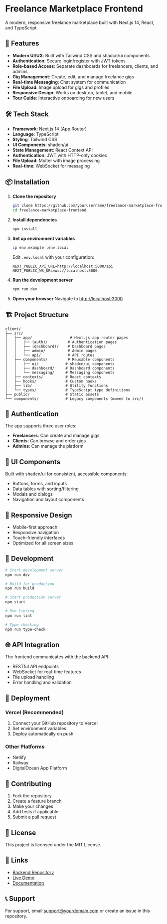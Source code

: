 # Freelance Marketplace Frontend

A modern, responsive freelance marketplace built with Next.js 14, React, and TypeScript.

## 🚀 Features

- **Modern UI/UX**: Built with Tailwind CSS and shadcn/ui components
- **Authentication**: Secure login/register with JWT tokens
- **Role-based Access**: Separate dashboards for freelancers, clients, and admins
- **Gig Management**: Create, edit, and manage freelance gigs
- **Real-time Messaging**: Chat system for communication
- **File Upload**: Image upload for gigs and profiles
- **Responsive Design**: Works on desktop, tablet, and mobile
- **Tour Guide**: Interactive onboarding for new users

## 🛠️ Tech Stack

- **Framework**: Next.js 14 (App Router)
- **Language**: TypeScript
- **Styling**: Tailwind CSS
- **UI Components**: shadcn/ui
- **State Management**: React Context API
- **Authentication**: JWT with HTTP-only cookies
- **File Upload**: Multer with image processing
- **Real-time**: WebSocket for messaging

## 📦 Installation

1. **Clone the repository**
   ```bash
   git clone https://github.com/yourusername/freelance-marketplace-frontend.git
   cd freelance-marketplace-frontend
   ```

2. **Install dependencies**
   ```bash
   npm install
   ```

3. **Set up environment variables**
   ```bash
   cp env.example .env.local
   ```
   
   Edit `.env.local` with your configuration:
   ```env
   NEXT_PUBLIC_API_URL=http://localhost:5000/api
   NEXT_PUBLIC_WS_URL=ws://localhost:5000
   ```

4. **Run the development server**
   ```bash
   npm run dev
   ```

5. **Open your browser**
   Navigate to [http://localhost:3000](http://localhost:3000)

## 🏗️ Project Structure

```
client/
├── src/
│   ├── app/                 # Next.js app router pages
│   │   ├── (auth)/         # Authentication pages
│   │   ├── (dashboard)/    # Dashboard pages
│   │   ├── admin/          # Admin pages
│   │   └── api/            # API routes
│   ├── components/         # Reusable components
│   │   ├── ui/            # shadcn/ui components
│   │   ├── dashboard/     # Dashboard components
│   │   └── messaging/     # Messaging components
│   ├── contexts/          # React contexts
│   ├── hooks/             # Custom hooks
│   ├── lib/               # Utility functions
│   └── types/             # TypeScript type definitions
├── public/                # Static assets
└── components/            # Legacy components (moved to src/)
```

## 🔐 Authentication

The app supports three user roles:
- **Freelancers**: Can create and manage gigs
- **Clients**: Can browse and order gigs
- **Admins**: Can manage the platform

## 🎨 UI Components

Built with shadcn/ui for consistent, accessible components:
- Buttons, forms, and inputs
- Data tables with sorting/filtering
- Modals and dialogs
- Navigation and layout components

## 📱 Responsive Design

- Mobile-first approach
- Responsive navigation
- Touch-friendly interfaces
- Optimized for all screen sizes

## 🔄 Development

```bash
# Start development server
npm run dev

# Build for production
npm run build

# Start production server
npm start

# Run linting
npm run lint

# Type checking
npm run type-check
```

## 🌐 API Integration

The frontend communicates with the backend API:
- RESTful API endpoints
- WebSocket for real-time features
- File upload handling
- Error handling and validation

## 🚀 Deployment

### Vercel (Recommended)
1. Connect your GitHub repository to Vercel
2. Set environment variables
3. Deploy automatically on push

### Other Platforms
- Netlify
- Railway
- DigitalOcean App Platform

## 🤝 Contributing

1. Fork the repository
2. Create a feature branch
3. Make your changes
4. Add tests if applicable
5. Submit a pull request

## 📄 License

This project is licensed under the MIT License.

## 🔗 Links

- [Backend Repository](https://github.com/yourusername/freelance-marketplace-backend)
- [Live Demo](https://your-demo-url.com)
- [Documentation](https://your-docs-url.com)

## 📞 Support

For support, email support@yourdomain.com or create an issue in this repository.

